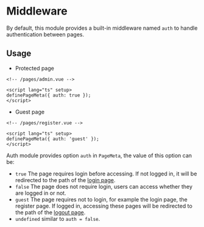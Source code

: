 # Middleware

By default, this module provides a built-in middleware named `auth` to handle authentication between pages.

## Usage

- Protected page

```vue
<!-- /pages/admin.vue -->

<script lang="ts" setup>
definePageMeta({ auth: true });
</script>
```

- Guest page

```vue
<!-- /pages/register.vue -->

<script lang="ts" setup>
definePageMeta({ auth: 'guest' });
</script>
```

Auth module provides option `auth` in `PageMeta`, the value of this option can be:

- `true` The page requires login before accessing. If not logged in, it will be redirected to the path of the [login page](#).
- `false` The page does not require login, users can access whether they are logged in or not.
- `guest` The page requires not to login, for example the login page, the register page. If logged in, accessing these pages will be redirected to the path of the [logout page](#).
- `undefined` similar to `auth = false`.
